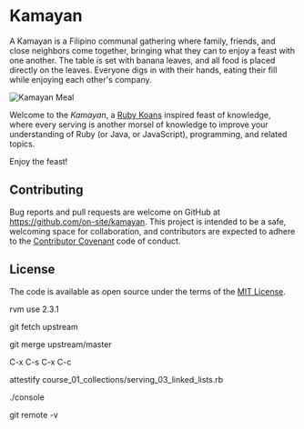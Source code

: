 # Kamayan

A Kamayan is a Filipino communal gathering where family, friends, and close
neighbors come together, bringing what they can to enjoy a feast with one
another. The table is set with banana leaves, and all food is placed directly on
the leaves. Everyone digs in with their hands, eating their fill while enjoying
each other's company.

![Kamayan Meal](/kamayan.jpg?raw=true)

Welcome to the *Kamayan*, a [Ruby Koans](http://rubykoans.com/) inspired feast
of knowledge, where every serving is another morsel of knowledge to improve your
understanding of Ruby (or Java, or JavaScript), programming, and related topics.

Enjoy the feast!

## Contributing

Bug reports and pull requests are welcome on GitHub at
https://github.com/on-site/kamayan. This project is intended to be a safe,
welcoming space for collaboration, and contributors are expected to adhere to
the [Contributor Covenant](CODE_OF_CONDUCT.md) code of conduct.

## License

The code is available as open source under the terms of the
[MIT License](http://opensource.org/licenses/MIT).



rvm use 2.3.1

git fetch upstream

git merge upstream/master

C-x C-s
C-x C-c

attestify course_01_collections/serving_03_linked_lists.rb

./console



git remote -v





